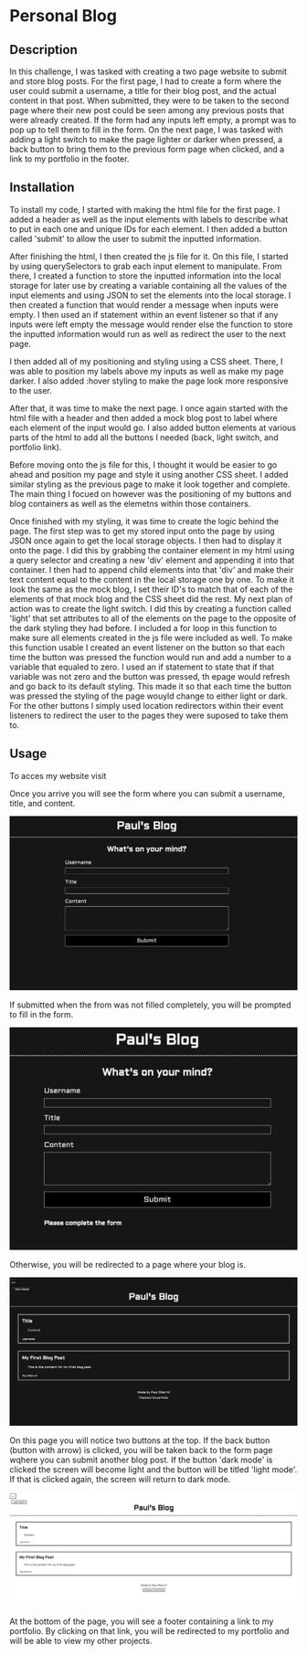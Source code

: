 # Personal Blog

## Description

In this challenge, I was tasked with creating a two page website to submit and store blog posts. For the first page, I had to create a form where the user could submit a username, a title for their blog post, and the actual content in that post. When submitted, they were to be taken to the second page where their new post could be seen among any previous posts that were already created. If the form had any inputs left empty, a prompt was to pop up to tell them to fill in the form. On the next page, I was tasked with adding a light switch to make the page lighter or darker when pressed, a back button to bring them to the previous form page when clicked, and a link to my portfolio in the footer. 

## Installation

To install my code, I started with making the html file for the first page. I added a header as well as the input elements with labels to describe what to put in each one and unique IDs for each element. I then added a button called 'submit' to allow the user to submit the inputted information. 

After finishing the html, I then created the js file for it. On this file, I started by using querySelectors to grab each input element to manipulate. From there, I created a function to store the inputted information into the local storage for later use by creating a variable containing all the values of the input elements and using JSON to set the elements into the local storage. I then created a function that would render a message when inputs were empty. I then used an if statement within an event listener so that if any inputs were left empty the message would render else the function to store the inputted information would run as well as redirect the user to the next page. 

I then added all of my positioning and styling using a CSS sheet. There, I was able to position my labels above my inputs as well as make my page darker. I also added :hover styling to make the page look more responsive to the user.

After that, it was time to make the next page. I once again started with the html file with a header and then added a mock blog post to label where each element of the input would go. I also added button elements at various parts of the html to add all the buttons I needed (back, light switch, and portfolio link). 

Before moving onto the js file for this, I thought it would be easier to go ahead and position my page and style it using another CSS sheet. I added similar styling as the previous page to make it look together and complete. The main thing I focued on however was the positioning of my buttons and blog containers as well as the elemetns within those containers. 

Once finished with my styling, it was time to create the logic behind the page. The first step was to get my stored input onto the page by using JSON once again to get the local storage objects. I then had to display it onto the page. I did this by grabbing the container element in my html using a query selector and creating a new 'div' element and appending it into that container. I then had to append child elements into that 'div' and make their text content equal to the content in the local storage one by one. To make it look the same as the mock blog, I set their ID's to match that of each of the elements of that mock blog and the CSS sheet did the rest. My next plan of action was to create the light switch. I did this by creating a function called 'light' that set attributes to all of the elements on the page to the opposite of the dark styling they had before. I included a for loop in this function to make sure all elements created in the js file were included as well. To make this function usable I created an event listener on the button so that each time the button was pressed the function would run and add a number to a variable that equaled to zero. I used an if statement to state that if that variable was not zero and the button was pressed, th epage would refresh and go back to its default styling. This made it so that each time the button was pressed the styling of the page wouyld change to either light or dark. For the other buttons I simply used location redirectors within their event listeners to redirect the user to the pages they were suposed to take them to. 

## Usage

To acces my website visit 

Once you arrive you will see the form where you can submit a username, title, and content. 

![alt text](./emptyform.png)

If submitted when the from was not filled completely, you will be prompted to fill in the form.  

![alt text](./message.png)

Otherwise, you will be redirected to a page where your blog is. 

![alt text](./blogs.png)

On this page you will notice two buttons at the top. If the back button (button with arrow) is clicked, you will be taken back to the form page wqhere you can submit another blog post. If the button 'dark mode' is clicked the screen will become light and the button will be titled 'light mode'. If that is clicked again, the screen will return to dark mode. 

![alt text](./lightmode.png)

At the bottom of the page, you will see a footer containing a link to my portfolio. By clicking on that link, you will be redirected to my portfolio and will be able to view my other projects.